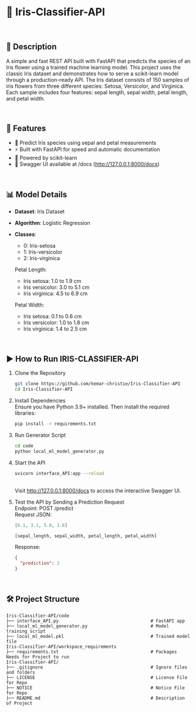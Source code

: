 # 🌸 Iris-Classifier-API

<br>

## 📝 Description
A simple and fast REST API built with FastAPI that predicts the species of an Iris flower using a trained machine learning model. This project uses the classic Iris dataset and demonstrates how to serve a scikit-learn model through a production-ready API. The Iris dataset consists of 150 samples of iris flowers from three different species: Setosa, Versicolor, and Virginica. Each sample includes four features: sepal length, sepal width, petal length, and petal width. 

<br>

## 🚀 Features
* 🔮 Predict Iris species using sepal and petal measurements
* ⚡ Built with FastAPI for speed and automatic documentation
* 🧠 Powered by scikit-learn
* 📄 Swagger UI available at /docs (http://127.0.0.1:8000/docs)

<br>

## 📊 Model Details
* **Dataset**: Iris Dataset
* **Algorithm**: Logistic Regression
* **Classes**:
  - 0: Iris-setosa
  - 1: Iris-versicolor
  - 2: Iris-virginica

  Petal Length:
  - Iris setosa: 1.0 to 1.9 cm 
  - Iris versicolor: 3.0 to 5.1 cm
  - Iris virginica: 4.5 to 6.9 cm
    
  Petal Width:
  - Iris setosa: 0.1 to 0.6 cm
  - Iris versicolor: 1.0 to 1.8 cm
  - Iris virginica: 1.4 to 2.5 cm

<br>

## ▶️ How to Run IRIS-CLASSIFIER-API
1. Clone the Repository
   ```bash
   git clone https://github.com/kemar-christie/Iris-Classifier-API
   cd Iris-Classifier-API
   ```

2. Install Dependencies
<br> Ensure you have Python 3.9+ installed. Then install the required libraries:
   ```bash
   pip install -r requirements.txt
   ```

3. Run Generator Script
   ```bash
   cd code
   python local_ml_model_generator.py
   ```

4. Start the API
    ```bash
    uvicorn interface_API:app --reload
    ```
    <br> Visit http://127.0.0.1:8000/docs to access the interactive Swagger UI.

5. Test the API by Sending a Prediction Request 
<br> Endpoint: POST /predict
<br> Request JSON:
    ```json
    [6.1, 3.1, 5.0, 1.6]
    ```
    ```format
    [sepal_length, sepal_width, petal_length, petal_width]
    ```

    Response:
    ```json
    {
      "prediction": 2
    }
    ```

<br>

## 🛠️ Project Structure
```text
Iris-Classifier-API/code
├── interface_API.py                                   # FastAPI app
├── local_ml_model_generator.py                        # Model training script
├── local_ml_model.pkl                                 # Trained model file
Iris-Classifier-API/workspace_requirements
├── requirements.txt                                   # Packages Needs for Project to run
Iris-Classifier-API/
├── .gitignore                                         # Ignore files and folders
├── LICENSE                                            # License File for Repo
├── NOTICE                                             # Notice File for Repo
├── README.md                                          # Description of Project
```

